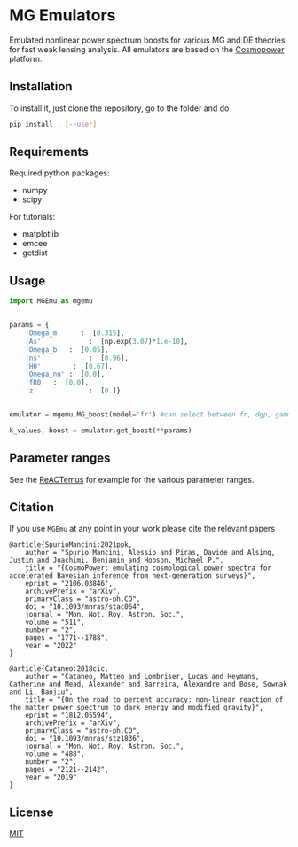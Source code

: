 # MG Emulators

Emulated nonlinear power spectrum boosts for various MG and DE theories
for fast weak lensing analysis. All emulators are based on the [Cosmopower](https://github.com/alessiospuriomancini/cosmopower) platform. 

## Installation

To install it, just clone the repository, go to the folder and do

```bash
pip install . [--user]
```

## Requirements
Required python packages:
* numpy
* scipy

For tutorials:
* matplotlib
* emcee
* getdist

## Usage

```python
import MGEmu as mgemu


params = {
    'Omega_m'     :  [0.315],
    'As'            :  [np.exp(3.07)*1.e-10],
    'Omega_b'  :  [0.05],
    'ns'            :  [0.96],
    'H0'        :  [0.67],
    'Omega_nu' :  [0.0], 
    'fR0'  :  [0.0],
    'z'             :  [0.]}


emulator = mgemu.MG_boost(model='fr') #can select between fr, dgp, gamma - make sure parameters are appropriate! 

k_values, boost = emulator.get_boost(**params)
```


## Parameter ranges

See the [ReACTemus](https://github.com/nebblu/ReACT-emus/tree/main) for example for the various parameter ranges.

## Citation

If you use ``MGEmu`` at any point in your work please cite the relevant papers 

``` 
@article{SpurioMancini:2021ppk,
    author = "Spurio Mancini, Alessio and Piras, Davide and Alsing, Justin and Joachimi, Benjamin and Hobson, Michael P.",
    title = "{CosmoPower: emulating cosmological power spectra for accelerated Bayesian inference from next-generation surveys}",
    eprint = "2106.03846",
    archivePrefix = "arXiv",
    primaryClass = "astro-ph.CO",
    doi = "10.1093/mnras/stac064",
    journal = "Mon. Not. Roy. Astron. Soc.",
    volume = "511",
    number = "2",
    pages = "1771--1788",
    year = "2022"
}

@article{Cataneo:2018cic,
    author = "Cataneo, Matteo and Lombriser, Lucas and Heymans, Catherine and Mead, Alexander and Barreira, Alexandre and Bose, Sownak and Li, Baojiu",
    title = "{On the road to percent accuracy: non-linear reaction of the matter power spectrum to dark energy and modified gravity}",
    eprint = "1812.05594",
    archivePrefix = "arXiv",
    primaryClass = "astro-ph.CO",
    doi = "10.1093/mnras/stz1836",
    journal = "Mon. Not. Roy. Astron. Soc.",
    volume = "488",
    number = "2",
    pages = "2121--2142",
    year = "2019"
}

```


## License
[MIT](https://choosealicense.com/licenses/mit/)
